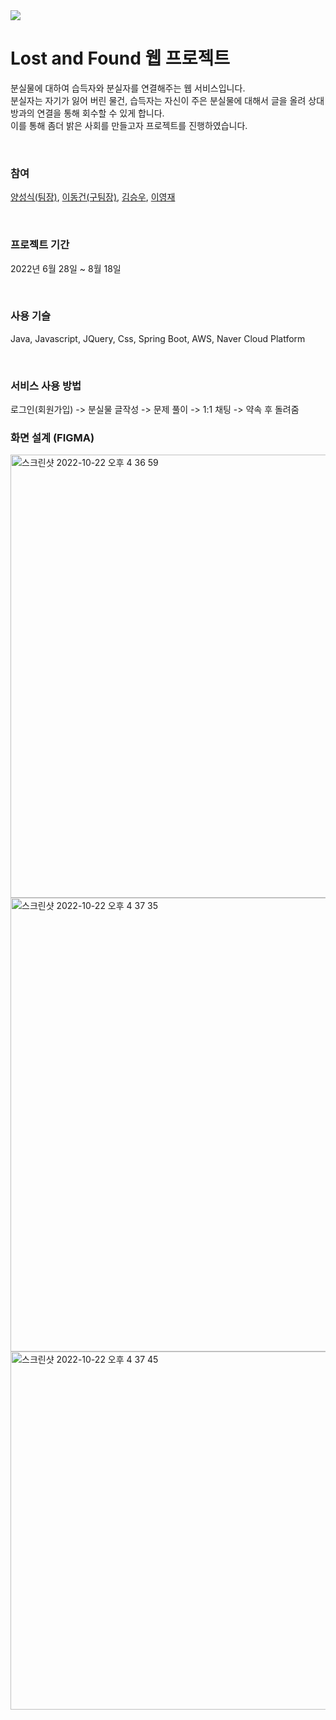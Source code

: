 <img src="./src/main/resources/static/img/rocket.png">

# Lost and Found 웹 프로젝트
분실물에 대하여 습득자와 분실자를 연결해주는 웹 서비스입니다.   
분실자는 자기가 잃어 버린 물건, 습득자는 자신이 주은 분실물에 대해서 글을 올려 상대방과의 연결을 통해 회수할 수 있게 합니다.   
이를 통해 좀더 밝은 사회를 만들고자 프로젝트를 진행하였습니다.

<br>

### 참여
<a href="https://github.com/sungsikyang92">양성식(팀장)</a>,
<a href="https://github.com/dgl1231">이동건(구팀장)</a>,
<a href="https://github.com/KHANUY">김승우</a>,
<a href="https://github.com/kuromelodylee">이영재</a>

<br>

### 프로젝트 기간
2022년 6월 28일 ~ 8월 18일

<br> 

### 사용 기슬
Java, Javascript, JQuery, Css, Spring Boot, AWS, Naver Cloud Platform 

<br> 

### 서비스 사용 방법
로그인(회원가입) -> 분실물 글작성 -> 문제 풀이 -> 1:1 채팅 -> 약속 후 돌려줌
    
### 화면 설계 (FIGMA)
<img width="709" alt="스크린샷 2022-10-22 오후 4 36 59" src="https://user-images.githubusercontent.com/71358285/197327064-90ac80df-350a-4214-8ed3-6dbe75ef5ff6.png">
<img width="726" alt="스크린샷 2022-10-22 오후 4 37 35" src="https://user-images.githubusercontent.com/71358285/197327068-2ab9a74b-95f5-49f7-95b5-88a3b4b68597.png">
<img width="573" alt="스크린샷 2022-10-22 오후 4 37 45" src="https://user-images.githubusercontent.com/71358285/197327075-73070739-0ac8-46bd-9fa9-39874fb8e738.png">
